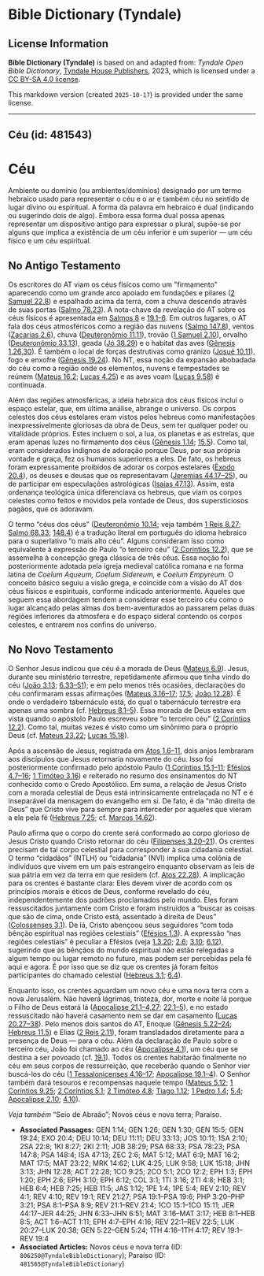 # Bible Dictionary (Tyndale)

## License Information

**Bible Dictionary (Tyndale)** is based on and adapted from: _Tyndale Open Bible Dictionary_, [Tyndale House Publishers](https://tyndaleopenresources.com/), 2023, which is licensed under a [CC BY-SA 4.0 license](https://creativecommons.org/licenses/by-sa/4.0/legalcode.en).

This markdown version (created `2025-10-17`) is provided under the same license.



--------------------------------

## Céu (id: 481543)

Céu
===

Ambiente ou domínio (ou ambientes/domínios) designado por um termo hebraico usado para representar o céu e o ar e também céu no sentido de lugar divino ou espiritual. A forma da palavra em hebraico é dual (indicando ou sugerindo dois de algo). Embora essa forma dual possa apenas representar um dispositivo antigo para expressar o plural, supõe\-se por alguns que implica a existência de um céu inferior e um superior — um céu físico e um céu espiritual.

No Antigo Testamento
--------------------

Os escritores do AT viam os céus físicos como um "firmamento" aparecendo como um grande arco apoiado em fundações e pilares ([2 Samuel 22\.8](https://ref.ly/2Sam22:8)) e espalhado acima da terra, com a chuva descendo através de suas portas ([Salmo 78\.23](https://ref.ly/Ps78:23)). A nota\-chave da revelação do AT sobre os céus físicos é apresentada em [Salmos 8](https://ref.ly/Ps8:1-Ps8:9) e [19\.1–6](https://ref.ly/Ps19:1-Ps19:6). Em outros lugares, o AT fala dos céus atmosféricos como a região das nuvens ([Salmo 147\.8](https://ref.ly/Ps147:8)), ventos ([Zacarias 2\.6](https://ref.ly/Zech2:6)), chuva ([Deuteronômio 11\.11](https://ref.ly/Deut11:11)), trovão ([1 Samuel 2\.10](https://ref.ly/1Sam2:10)), orvalho ([Deuteronômio 33\.13](https://ref.ly/Deut33:13)), geada ([Jó 38\.29](https://ref.ly/Job38:29)) e o habitat das aves ([Gênesis 1\.26,30](https://ref.ly/Gen1:26,Gen1:30)). É também o local de forças destrutivas como granizo ([Josué 10\.11](https://ref.ly/Josh10:11)), fogo e enxofre ([Gênesis 19\.24](https://ref.ly/Gen19:24)). No NT, essa noção da expansão abobadada do céu como a região onde os elementos, nuvens e tempestades se reúnem ([Mateus 16\.2](https://ref.ly/Matt16:2); [Lucas 4\.25](https://ref.ly/Luke4:25)) e as aves voam ([Lucas 9\.58](https://ref.ly/Luke9:58)) é continuada.

Além das regiões atmosféricas, a ideia hebraica dos céus físicos inclui o espaço estelar, que, em última análise, abrange o universo. Os corpos celestes dos céus estelares eram vistos pelos hebreus como manifestações inexpressivelmente gloriosas da obra de Deus, sem ter qualquer poder ou vitalidade próprios. Estes incluem o sol, a lua, os planetas e as estrelas, que eram apenas luzes no firmamento dos céus ([Gênesis 1\.14](https://ref.ly/Gen1:14); [15\.5](https://ref.ly/Gen15:5)). Como tal, eram considerados indignos de adoração porque Deus, por sua própria vontade e graça, fez os humanos superiores a eles. De fato, os hebreus foram expressamente proibidos de adorar os corpos estelares ([Êxodo 20\.4](https://ref.ly/Exod20:4)), os deuses e deusas que os representavam ([Jeremias 44\.17–25](https://ref.ly/Jer44:17-Jer44:25)), ou de participar em especulações astrológicas ([Isaías 47\.13](https://ref.ly/Isa47:13)). Assim, esta ordenança teológica única diferenciava os hebreus, que viam os corpos celestes como feitos e movidos pela vontade de Deus, dos supersticiosos pagãos, que os adoravam.

O termo “céus dos céus” ([Deuteronômio 10\.14](https://ref.ly/Deut10:14); veja também [1 Reis 8\.27](https://ref.ly/1Kgs8:27); [Salmo 68\.33](https://ref.ly/Ps68:33); [148\.4](https://ref.ly/Ps148:4)) é a tradução literal em português do idioma hebraico para o superlativo “o mais alto céu”. Alguns consideram isso como equivalente à expressão de Paulo “o terceiro céu” ([2 Coríntios 12\.2](https://ref.ly/2Cor12:2)), que se assemelha à concepção grega clássica de três céus. Essa noção foi posteriormente adotada pela igreja medieval católica romana e na forma latina de *Coelum Aqueum, Coelum Sidereum,* e *Coelum Empyreum.* O conceito básico seguiu a visão grega, e coincide com a visão do AT dos céus físicos e espirituais, conforme indicado anteriormente. Aqueles que seguem essa abordagem tendem a considerar esse terceiro céu como o lugar alcançado pelas almas dos bem\-aventurados ao passarem pelas duas regiões inferiores da atmosfera e do espaço sideral contendo os corpos celestes, e entrarem nos confins do universo.

No Novo Testamento
------------------

O Senhor Jesus indicou que céu é a morada de Deus ([Mateus 6\.9](https://ref.ly/Matt6:9)). Jesus, durante seu ministério terrestre, repetidamente afirmou que tinha vindo do céu ([João 3\.13](https://ref.ly/John3:13); [6\.33–51](https://ref.ly/John6:33-John6:51)); e em pelo menos três ocasiões, declarações do céu confirmaram essas afirmações ([Mateus 3\.16–17](https://ref.ly/Matt3:16-Matt3:17); [17\.5](https://ref.ly/Matt17:5); [João 12\.28](https://ref.ly/John12:28)). É onde o verdadeiro tabernáculo está, do qual o tabernáculo terrestre era apenas uma sombra (cf. [Hebreus 8\.1–5](https://ref.ly/Heb8:1-Heb8:5)). Essa morada de Deus estava em vista quando o apóstolo Paulo escreveu sobre “o terceiro céu” ([2 Coríntios 12\.2](https://ref.ly/2Cor12:2)). Como tal, muitas vezes é visto como um sinônimo para o próprio Deus (cf. [Mateus 23\.22](https://ref.ly/Matt23:22); [Lucas 15\.18](https://ref.ly/Luke15:18)).

Após a ascensão de Jesus, registrada em [Atos 1\.6–11](https://ref.ly/Acts1:6-Acts1:11), dois anjos lembraram aos discípulos que Jesus retornaria novamente do céu. Isso foi posteriormente confirmado pelo apóstolo Paulo ([1 Coríntios 15\.1–11](https://ref.ly/1Cor15:1-1Cor15:11); [Efésios 4\.7–16](https://ref.ly/Eph4:7-Eph4:16); [1 Timóteo 3\.16](https://ref.ly/1Tim3:16)) e reiterado no resumo dos ensinamentos do NT conhecido como o Credo Apostólico. Em suma, a relação de Jesus Cristo com a morada celestial de Deus está intrinsicamente entrelaçada no NT e é inseparável da mensagem do evangelho em si. De fato, é da “mão direita de Deus” que Cristo vive para sempre para interceder por aqueles que vieram a ele pela fé ([Hebreus 7\.25](https://ref.ly/Heb7:25); cf. [Marcos 14\.62](https://ref.ly/Mark14:62)).

Paulo afirma que o corpo do crente será conformado ao corpo glorioso de Jesus Cristo quando Cristo retornar do céu ([Filipenses 3\.20–21](https://ref.ly/Phil3:20-Phil3:21)). Os crentes precisam de tal corpo celestial para corresponder à sua cidadania celestial. O termo “cidadãos” (NTLH) ou “cidadania” (NVI) implica uma colônia de indivíduos que vivem em um país estrangeiro enquanto observam as leis de sua pátria em vez da terra em que residem (cf. [Atos 22\.28](https://ref.ly/Acts22:28)). A implicação para os crentes é bastante clara: Eles devem viver de acordo com os princípios morais e éticos de Deus, conforme revelado do céu, independentemente dos padrões proclamados pelo mundo. Eles foram ressuscitados juntamente com Cristo e foram instruídos a “buscar as coisas que são de cima, onde Cristo está, assentado à direita de Deus” ([Colossenses 3\.1](https://ref.ly/Col3:1)). De lá, Cristo abençoou seus seguidores “com toda bênção espiritual nas regiões celestiais” ([Efésios 1\.3](https://ref.ly/Eph1:3)). A expressão “nas regiões celestiais” é peculiar a Efésios (veja [1\.3,20](https://ref.ly/Eph1:3,Eph1:20); [2\.6](https://ref.ly/Eph2:6); [3\.10](https://ref.ly/Eph3:10); [6\.12](https://ref.ly/Eph6:12)), sugerindo que as bênçãos do mundo espiritual não estão relegadas a algum tempo ou lugar remoto no futuro, mas podem ser percebidas pela fé aqui e agora. É por isso que se diz que os crentes já foram feitos participantes do chamado celestial ([Hebreus 3\.1](https://ref.ly/Heb3:1); [6\.4](https://ref.ly/Heb6:4)).

Enquanto isso, os crentes aguardam um novo céu e uma nova terra com a nova Jerusalém. Não haverá lágrimas, tristeza, dor, morte e noite lá porque o Filho de Deus estará lá ([Apocalipse 21\.1–4,27](https://ref.ly/Rev21:1-Rev21:4,Rev21:27); [22\.1–5](https://ref.ly/Rev22:1-Rev22:5)), e no estado ressuscitado não haverá casamento nem se dar em casamento ([Lucas 20\.27–38](https://ref.ly/Luke20:27-Luke20:38)). Pelo menos dois santos do AT, Enoque ([Gênesis 5\.22–24](https://ref.ly/Gen5:22-Gen5:24); [Hebreus 11\.5](https://ref.ly/Heb11:5)) e Elias ([2 Reis 2\.11](https://ref.ly/2Kgs2:11)), foram transladados diretamente para a presença de Deus — para o céu. Além da declaração de Paulo sobre o terceiro céu, João foi chamado ao céu ([Apocalipse 4\.1](https://ref.ly/Rev4:1)), um céu que se destina a ser povoado (cf. [19\.1](https://ref.ly/Rev19:1)). Todos os crentes habitarão finalmente no céu em seus corpos de ressurreição, que receberão quando o Senhor vier buscá\-los do céu ([1 Tessalonicenses 4\.16–17](https://ref.ly/1Thess4:16-1Thess4:17); [Apocalipse 19\.1–4](https://ref.ly/Rev19:1-Rev19:4)). O Senhor também dará tesouros e recompensas naquele tempo ([Mateus 5\.12](https://ref.ly/Matt5:12); [1 Coríntios 9\.25](https://ref.ly/1Cor9:25); [2 Coríntios 5\.1](https://ref.ly/2Cor5:1); [2 Timóteo 4\.8](https://ref.ly/2Tim4:8); [Tiago 1\.12](https://ref.ly/Jas1:12); [1 Pedro 1\.4](https://ref.ly/1Pet1:4); [5\.4](https://ref.ly/1Pet5:4); [Apocalipse 2\.10](https://ref.ly/Rev2:10); [4\.10](https://ref.ly/Rev4:10)).

*Veja também* “Seio de Abraão”; Novos céus e nova terra; Paraíso.

* **Associated Passages:** GEN 1:14; GEN 1:26; GEN 1:30; GEN 15:5; GEN 19:24; EXO 20:4; DEU 10:14; DEU 11:11; DEU 33:13; JOS 10:11; 1SA 2:10; 2SA 22:8; 1KI 8:27; 2KI 2:11; JOB 38:29; PSA 68:33; PSA 78:23; PSA 147:8; PSA 148:4; ISA 47:13; ZEC 2:6; MAT 5:12; MAT 6:9; MAT 16:2; MAT 17:5; MAT 23:22; MRK 14:62; LUK 4:25; LUK 9:58; LUK 15:18; JHN 3:13; JHN 12:28; ACT 22:28; 1CO 9:25; 2CO 5:1; 2CO 12:2; EPH 1:3; EPH 1:20; EPH 2:6; EPH 3:10; EPH 6:12; COL 3:1; 1TI 3:16; 2TI 4:8; HEB 3:1; HEB 6:4; HEB 7:25; HEB 11:5; JAS 1:12; 1PE 1:4; 1PE 5:4; REV 2:10; REV 4:1; REV 4:10; REV 19:1; REV 21:27; PSA 19:1–PSA 19:6; PHP 3:20–PHP 3:21; PSA 8:1–PSA 8:9; REV 21:1–REV 21:4; 1CO 15:1–1CO 15:11; JER 44:17–JER 44:25; JHN 6:33–JHN 6:51; MAT 3:16–MAT 3:17; HEB 8:1–HEB 8:5; ACT 1:6–ACT 1:11; EPH 4:7–EPH 4:16; REV 22:1–REV 22:5; LUK 20:27–LUK 20:38; GEN 5:22–GEN 5:24; 1TH 4:16–1TH 4:17; REV 19:1–REV 19:4
* **Associated Articles:** Novos céus e nova terra (ID: `806250@TyndaleBibleDictionary`); Paraíso (ID: `481565@TyndaleBibleDictionary`)

